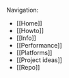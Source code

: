 Navigation:

- [[Home]]
- [[Howto]]
- [[Info]]
- [[Performance]]
- [[Platforms]]
- [[Project ideas]]
- [[Repo]]
